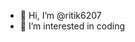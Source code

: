- 👋 Hi, I’m @ritik6207
- 👀 I’m interested in coding
<!---
ritik6207/ritik6207 is a ✨ special ✨ repository because its `README.md` (this file) appears on your GitHub profile.
You can click the Preview link to take a look at your changes.
--->
